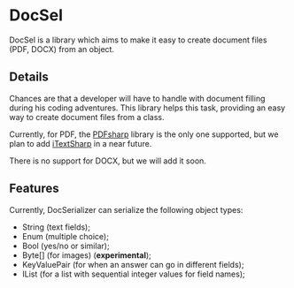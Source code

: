 # DocSel #
DocSel is a library which aims to make it easy to create document files (PDF, DOCX) from an object.

## Details ##
Chances are that a developer will have to handle with document filling during his coding adventures. This library helps this task, providing an easy way to create document files from a class.

Currently, for PDF, the [PDFsharp](https://github.com/empira/PDFsharp "PDFSharp") library is the only one supported, but we plan to add [iTextSharp](https://github.com/itext/itextsharp "iTextSharp") in a near future.

There is no support for DOCX, but we will add it soon.


## Features ##
Currently, DocSerializer can serialize the following object types:

- String (text fields);
- Enum (multiple choice);
- Bool (yes/no or similar);
- Byte[] (for images) (**experimental**);
- KeyValuePair (for when an answer can go in different fields);
- IList<T> (for a list with sequential integer values for field names);


 

 